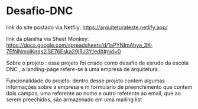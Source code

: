 # Desafio-DNC
link do site postado via Netfily: https://arquiteturateste.netlify.app/

link da planilha via Sheet Monkey: https://docs.google.com/spreadsheets/d/1aPYNImAhya_3K-7EfNNmolKnqs2iSE76Eska29jRJ3Y/edit#gid=0

Sobre o projeto : esse projeto foi criado como desafio de esrudo da escola DNC , a landing-page refere-se à uma empresa de arquitetura.

Funcionalidade do projeto: dentro desse projeto contem algumas informações sobre a empresa e m formulario de preenchimento que contem dois campos, uma referente ao nome  e outro refetente ao email, que ao serem preechidos, são armazenado em uma mailing list 
